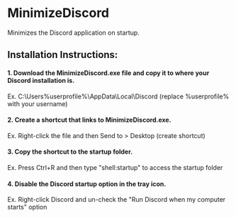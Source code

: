 # MinimizeDiscord
Minimizes the Discord application on startup.

## Installation Instructions:
#### 1. Download the MinimizeDiscord.exe file and copy it to where your Discord installation is.
Ex. C:\Users\%userprofile%\AppData\Local\Discord (replace %userprofile% with your username)

#### 2. Create a shortcut that links to MinimizeDiscord.exe.
Ex. Right-click the file and then Send to > Desktop (create shortcut)

#### 3. Copy the shortcut to the startup folder.
Ex. Press Ctrl+R and then type "shell:startup" to access the startup folder

#### 4. Disable the Discord startup option in the tray icon.
Ex. Right-click Discord and un-check the "Run Discord when my computer starts" option
